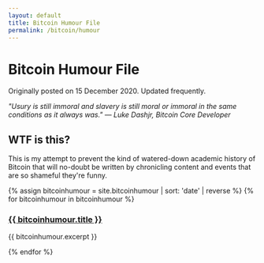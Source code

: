 ```yaml
---
layout: default
title: Bitcoin Humour File
permalink: /bitcoin/humour
---
```


# Bitcoin Humour File

<p class="notebox">Originally posted on 15 December 2020. Updated frequently.</p> 

*"Usury is still immoral and slavery is still moral or immoral in the same conditions as it always was." — Luke Dashjr, Bitcoin Core Developer*


## WTF is this?

This is my attempt to prevent the kind of watered-down academic history of Bitcoin that will no-doubt be written by chronicling content and events that are so shameful they're funny.

{% assign bitcoinhumour = site.bitcoinhumour | sort: 'date' | reverse %}
{% for bitcoinhumour in bitcoinhumour %}

<div class="h-entry note post-stub">
 
 
 <h3 class="post-stub"><a href="{{ bitcoinhumour.url | prepend: site.baseurl }}">
  {{ bitcoinhumour.title }}
      
   </a></h3>
 
 <p class="p-content"> {{ bitcoinhumour.excerpt }}
 </p>
 
</div>

{% endfor %}  
